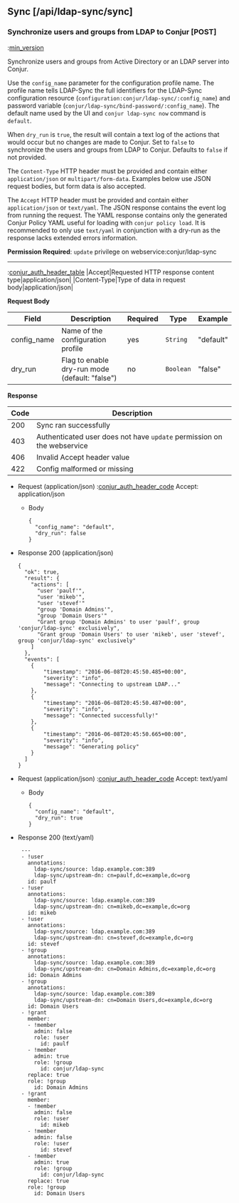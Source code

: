 ## Sync [/api/ldap-sync/sync]

### Synchronize users and groups from LDAP to Conjur [POST]

:[min_version](partials/min_version_4.7.md)

Synchronize users and groups from Active Directory or an LDAP server into Conjur.

Use the `config_name` parameter for the configuration profile name. The profile name tells LDAP-Sync the full identifiers for the LDAP-Sync configuration resource (`configuration:conjur/ldap-sync/:config_name`) and password variable (`conjur/ldap-sync/bind-password/:config_name`). The default name used by the UI and `conjur ldap-sync now` command is `default`.

When `dry_run` is `true`, the result will contain a text log of the actions that would occur but no changes are made to Conjur. Set to `false` to synchronize the users and groups from LDAP to Conjur. Defaults to `false` if not provided.

The `Content-Type` HTTP header must be provided and contain either `application/json` or `multipart/form-data`. Examples below use JSON request bodies, but form data is also accepted.

The `Accept` HTTP header must be provided and contain either `application/json` or `text/yaml`. The JSON response contains the event log from running the request. The YAML response contains only the generated Conjur Policy YAML useful for loading with `conjur policy load`. It is recommended to only use `text/yaml` in conjunction with a dry-run as the response lacks extended errors information.


**Permission Required**: `update` privilege on webservice:conjur/ldap-sync

---

:[conjur_auth_header_table](partials/conjur_auth_header_table.md)
|Accept|Requested HTTP response content type|application/json|
|Content-Type|Type of data in request body|application/json|

**Request Body**

|Field|Description|Required|Type|Example|
|-----|-----------|----|--------|-------|
|config_name|Name of the configuration profile|yes|`String`|"default"|
|dry_run|Flag to enable dry-run mode (default: "false")|no|`Boolean`|"false"|

**Response**

|Code|Description|
|----|-----------|
|200|Sync ran successfully|
|403|Authenticated user does not have `update` permission on the webservice|
|406|Invalid Accept header value|
|422|Config malformed or missing|

+ Request (application/json)
    :[conjur_auth_header_code](partials/conjur_auth_header_code.md)
    Accept: application/json

    + Body

        ```
        {
          "config_name": "default",
          "dry_run": false
        }
        ```

+ Response 200 (application/json)

    ```
    {
      "ok": true,
      "result": {
        "actions": [
          "user 'paulf'",
          "user 'mikeb'",
          "user 'stevef'"
          "group 'Domain Admins'",
          "group 'Domain Users'"
          "Grant group 'Domain Admins' to user 'paulf', group 'conjur/ldap-sync' exclusively",
          "Grant group 'Domain Users' to user 'mikeb', user 'stevef', group 'conjur/ldap-sync' exclusively"
        ]
      },
      "events": [
        {
            "timestamp": "2016-06-08T20:45:50.485+00:00",
            "severity": "info",
            "message": "Connecting to upstream LDAP..."
        },
        {
            "timestamp": "2016-06-08T20:45:50.487+00:00",
            "severity": "info",
            "message": "Connected successfully!"
        },
        {
            "timestamp": "2016-06-08T20:45:50.665+00:00",
            "severity": "info",
            "message": "Generating policy"
        }
      ]
   }
    ```

+ Request (application/json)
    :[conjur_auth_header_code](partials/conjur_auth_header_code.md)
    Accept: text/yaml

    + Body

        ```
        {
          "config_name": "default",
          "dry_run": true
        }
        ```

+ Response 200 (text/yaml)

    ```
     ---
     - !user
       annotations:
         ldap-sync/source: ldap.example.com:389
         ldap-sync/upstream-dn: cn=paulf,dc=example,dc=org
       id: paulf
     - !user
       annotations:
         ldap-sync/source: ldap.example.com:389
         ldap-sync/upstream-dn: cn=mikeb,dc=example,dc=org
       id: mikeb
     - !user
       annotations:
         ldap-sync/source: ldap.example.com:389
         ldap-sync/upstream-dn: cn=stevef,dc=example,dc=org
       id: stevef
     - !group
       annotations:
         ldap-sync/source: ldap.example.com:389
         ldap-sync/upstream-dn: cn=Domain Admins,dc=example,dc=org
       id: Domain Admins
     - !group
       annotations:
         ldap-sync/source: ldap.example.com:389
         ldap-sync/upstream-dn: cn=Domain Users,dc=example,dc=org
       id: Domain Users
     - !grant
       member:
       - !member
         admin: false
         role: !user
           id: paulf
       - !member
         admin: true
         role: !group
           id: conjur/ldap-sync
       replace: true
       role: !group
         id: Domain Admins
     - !grant
       member:
       - !member
         admin: false
         role: !user
           id: mikeb
       - !member
         admin: false
         role: !user
           id: stevef
       - !member
         admin: true
         role: !group
           id: conjur/ldap-sync
       replace: true
       role: !group
         id: Domain Users
    ```
